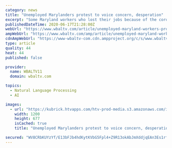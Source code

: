 ```yaml
---
category: news
title: "Unemployed Marylanders protest to voice concern, desperation"
excerpt: "Some Maryland workers who lost their jobs because of the coronavirus pandemic said concern and desperation prompted them to hold a protest."
publishedDateTime: 2020-06-17T21:28:00Z
webUrl: "https://www.wbaltv.com/article/unemployed-maryland-workers-protest/32893678"
ampWebUrl: "https://www.wbaltv.com/amp/article/unemployed-maryland-workers-protest/32893678"
cdnAmpWebUrl: "https://www-wbaltv-com.cdn.ampproject.org/c/s/www.wbaltv.com/amp/article/unemployed-maryland-workers-protest/32893678"
type: article
quality: 44
heat: 44
published: false

provider:
  name: WBALTV11
  domain: wbaltv.com

topics:
  - Natural Language Processing
  - AI

images:
  - url: "https://kubrick.htvapps.com/htv-prod-media.s3.amazonaws.com/images/img-2007-1592409059.jpg?crop=1.00xw:0.752xh;0,0&resize=1200:*"
    width: 1200
    height: 677
    isCached: true
    title: "Unemployed Marylanders protest to voice concern, desperation"

secured: "WV8CRbKUYzYf/E13bFJb4hdKytKVbG5Fpl4+Z9R13okAbJmXddjqEAn3Es1rf5QZVI1bfWGtgD5jYvMPeHUYcIFn70DI++WY2kSE5JbUVaUmC2FDfyu4KE0Ybi7Ax3Ggo7HbubO0h9OiUbU2uxR6bDHapE2bwEzmuGE1B3lD3+lWi8E2eTxxdRiAoSL9GQYE/ubgb2+lRVCeS7R4P2NGMwiepDw6XQzwWDZX5rY4im/aGYIkf/Pr55oaBEb6Z2a4bLdV0LltoI6hWRM0s5xPziM4VRb7EFebXPNmUjUihwS65VZZKuNBjit4qaMyioqpxUUe4WlO+A0YP3Am6tvulA==;o0p29j8XxPbxhsxCheyvSQ=="
---
```


